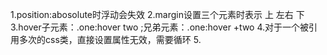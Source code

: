 1.position:abosolute时浮动会失效
2.margin设置三个元素时表示 上 左右 下
3.hover子元素：.one:hover two ;兄弟元素：.one:hover +two
4.对于一个被引用多次的css类，直接设置属性无效，需要循环
5.